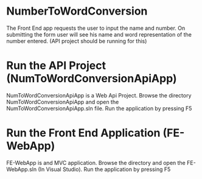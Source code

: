 # NumberToWordConversion
The Front End app requests the user to input the name and number. 
On submitting the form user will see his name and word representation of the number entered. (API project should be running for this)

# Run the API Project (NumToWordConversionApiApp) 
NumToWordConversionApiApp is a Web Api Project.
Browse the directory NumToWordConversionApiApp and open the NumToWordConversionApiApp.sln file.
Run the application by pressing F5

# Run the Front End Application (FE-WebApp)
FE-WebApp is and MVC application. 
Browse the directory and open the FE-WebApp.sln (In Visual Studio).
Run the application by pressing F5



